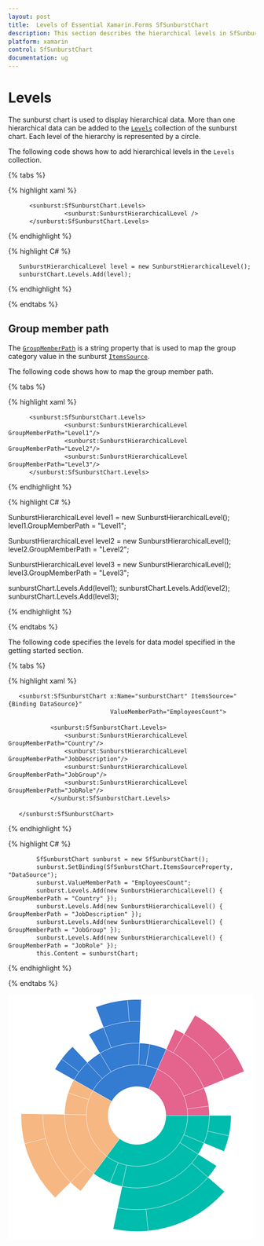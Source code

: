 ```yaml
---
layout: post
title:  Levels of Essential Xamarin.Forms SfSunburstChart
description: This section describes the hierarchical levels in SfSunburstChart.
platform: xamarin
control: SfSunburstChart
documentation: ug
---
```


# Levels

The sunburst chart is used to display hierarchical data. More than one hierarchical data can be added to the [`Levels`](https://help.syncfusion.com/cr/cref_files/xamarin/sfsunburstchart/Syncfusion.SfSunburstChart.XForms~Syncfusion.SfSunburstChart.XForms.SfSunburstChart~Levels.html) collection of the sunburst chart. Each level of the hierarchy is represented by a circle.

The following code shows how to add hierarchical levels in the `Levels` collection.

{% tabs %} 

{% highlight xaml %}

          <sunburst:SfSunburstChart.Levels>
                    <sunburst:SunburstHierarchicalLevel />
          </sunburst:SfSunburstChart.Levels>


{% endhighlight %}

{% highlight C# %} 

       SunburstHierarchicalLevel level = new SunburstHierarchicalLevel();
       sunburstChart.Levels.Add(level);

{% endhighlight %}

{% endtabs %} 

## Group member path

The [`GroupMemberPath`](https://help.syncfusion.com/cr/cref_files/xamarin/sfsunburstchart/Syncfusion.SfSunburstChart.XForms~Syncfusion.SfSunburstChart.XForms.SunburstHierarchicalLevel~GroupMemberPath.html) is a string property that is used to map the group category value in the sunburst [`ItemsSource`](https://help.syncfusion.com/cr/cref_files/xamarin/sfsunburstchart/Syncfusion.SfSunburstChart.XForms~Syncfusion.SfSunburstChart.XForms.SfSunburstChart~ItemsSource.html).

The following code shows how to map the group member path.

{% tabs %} 

{% highlight xaml %}

          <sunburst:SfSunburstChart.Levels>
                    <sunburst:SunburstHierarchicalLevel GroupMemberPath="Level1"/>
                    <sunburst:SunburstHierarchicalLevel GroupMemberPath="Level2"/>
                    <sunburst:SunburstHierarchicalLevel GroupMemberPath="Level3"/>
          </sunburst:SfSunburstChart.Levels>

{% endhighlight %}

{% highlight C# %} 

SunburstHierarchicalLevel level1 = new SunburstHierarchicalLevel();
level1.GroupMemberPath = "Level1";

SunburstHierarchicalLevel level2 = new SunburstHierarchicalLevel();
level2.GroupMemberPath = "Level2";

SunburstHierarchicalLevel level3 = new SunburstHierarchicalLevel();
level3.GroupMemberPath = "Level3";

sunburstChart.Levels.Add(level1);
sunburstChart.Levels.Add(level2);
sunburstChart.Levels.Add(level3);

{% endhighlight %}

{% endtabs %} 

The following code specifies the levels for data model specified in the getting started section.

{% tabs %} 

{% highlight xaml %}

       <sunburst:SfSunburstChart x:Name="sunburstChart" ItemsSource="{Binding DataSource}"  
                                 ValueMemberPath="EmployeesCount">

                <sunburst:SfSunburstChart.Levels>
                    <sunburst:SunburstHierarchicalLevel GroupMemberPath="Country"/>
                    <sunburst:SunburstHierarchicalLevel GroupMemberPath="JobDescription"/>
                    <sunburst:SunburstHierarchicalLevel GroupMemberPath="JobGroup"/>
                    <sunburst:SunburstHierarchicalLevel GroupMemberPath="JobRole"/>
                </sunburst:SfSunburstChart.Levels>

       </sunburst:SfSunburstChart>

{% endhighlight %}

{% highlight C# %} 

            SfSunburstChart sunburst = new SfSunburstChart();           
            sunburst.SetBinding(SfSunburstChart.ItemsSourceProperty, "DataSource");
            sunburst.ValueMemberPath = "EmployeesCount";
            sunburst.Levels.Add(new SunburstHierarchicalLevel() { GroupMemberPath = "Country" });
            sunburst.Levels.Add(new SunburstHierarchicalLevel() { GroupMemberPath = "JobDescription" });
            sunburst.Levels.Add(new SunburstHierarchicalLevel() { GroupMemberPath = "JobGroup" });
            sunburst.Levels.Add(new SunburstHierarchicalLevel() { GroupMemberPath = "JobRole" });
            this.Content = sunburstChart;

{% endhighlight %}

{% endtabs %} 

![](Levels_images/Levels.png)

